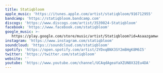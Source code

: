 ```yaml
---
title: Statiqbloom
apple_music: 'https://itunes.apple.com/artist/statiqbloom/916712955'
bandcamp: 'https://statiqbloom.bandcamp.com'
discogs: 'https://www.discogs.com/artist/3539824-Statiqbloom'
facebook: 'https://www.facebook.com/statiqbloom'
google_music: >-
   https://play.google.com/store/music/artist/Statiqbloom?id=Asaazgamwcztwq3t6zuvc5b733i
instagram: 'https://www.instagram.com/statiqbloom'
soundcloud: 'https://soundcloud.com/statiqbloom'
spotify: 'https://open.spotify.com/artist/2YDxqBNX3SY2mBHgK8M6I5'
twitter: 'https://twitter.com/statiqbloom'
website: ''
youtube: 'https://www.youtube.com/channel/UCAqdAgeaYaXZUN8X32Eu4DA'
---
```

